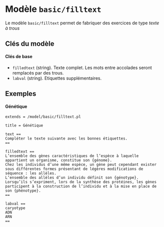 # Modèle `basic/filltext`

Le modèle `basic/filltext` permet de fabriquer des exercices de type *texte à trous*

## Clés du modèle

#### Clés de base
* `filledtext` (string). Texte complet. Les mots entre accolades seront remplacés par des trous.
* `labval` (string). Etiquettes supplémentaires.

## Exemples

#### Génétique

~~~
extends = /model/basic/filltext.pl

title = Génétique

text ==
Compléter le texte suivante avec les bonnes étiquettes.
==

filledtext ==
L’ensemble des gènes caractéristiques de l’espèce à laquelle appartient un organisme, constitue son {génome}. 
Chez les individus d’une même espèce, un gène peut cependant exister sous différentes formes présentant de légères modifications de séquence : les allèles. 
L’ensemble des allèles d’un individu définit son {génotype}. Lorsqu’ils s’expriment, lors de la synthèse des protéines, les gènes participent à la construction de l’individu et à la mise en place de son {phénotype}. 
==

labval ==
caryotype
ADN
ARN
==
~~~
